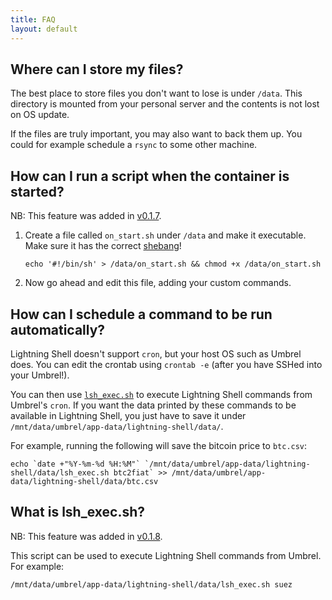```yaml
---
title: FAQ
layout: default
---
```


<h2 id="data">Where can I store my files?</h2>

The best place to store files you don't want to lose is under `/data`. This directory is mounted from your personal server and the contents is not lost on OS update.

If the files are truly important, you may also want to back them up. You could for example schedule a `rsync` to some other machine.

<h2 id="on_start">How can I run a script when the container is started?</h2>

NB: This feature was added in [v0.1.7](/history#v0.1.7).

1. Create a file called `on_start.sh` under `/data` and make it executable. Make sure it has the correct [shebang](https://en.wikipedia.org/wiki/Shebang_(Unix))!

   `echo '#!/bin/sh' > /data/on_start.sh && chmod +x /data/on_start.sh`

1. Now go ahead and edit this file, adding your custom commands.

<h2 id="cron">How can I schedule a command to be run automatically?</h2>

Lightning Shell doesn't support `cron`, but your host OS such as Umbrel does. You can edit the crontab using `crontab -e` (after you have SSHed into your Umbrel!).

You can then use [`lsh_exec.sh`](/faq#lsh_exec.sh) to execute Lightning Shell commands from Umbrel's `cron`. If you want the data printed by these commands to be available in Lightning Shell, you just have to save it under `/mnt/data/umbrel/app-data/lightning-shell/data/`.

For example, running the following will save the bitcoin price to `btc.csv`:

```
echo `date +"%Y-%m-%d %H:%M"` `/mnt/data/umbrel/app-data/lightning-shell/data/lsh_exec.sh btc2fiat` >> /mnt/data/umbrel/app-data/lightning-shell/data/btc.csv
```

<h2 id="lsh_exec.sh">What is lsh_exec.sh?</h2>

NB: This feature was added in [v0.1.8](/history#v0.1.8).

This script can be used to execute Lightning Shell commands from Umbrel. For example:

```
/mnt/data/umbrel/app-data/lightning-shell/data/lsh_exec.sh suez
```
